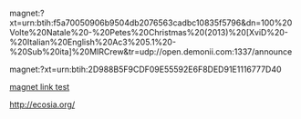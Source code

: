 magnet:?xt=urn:btih:f5a70050906b9504db2076563cadbc10835f5796&dn=100%20Volte%20Natale%20-%20Petes%20Christmas%20(2013)%20[XviD%20-%20Italian%20English%20Ac3%205.1%20-%20Sub%20ita]%20MIRCrew&tr=udp://open.demonii.com:1337/announce

magnet:?xt=urn:btih:2D988B5F9CDF09E55592E6F8DED91E1116777D40

<a href="magnet:?xt=urn:btih:f5a70050906b9504db2076563cadbc10835f5796&amp;dn=titolo del file&amp;tr=udp://open.demonii.com:1337/announce" title="titolo del file" target="_blank">magnet link test</a>

http://ecosia.org/
